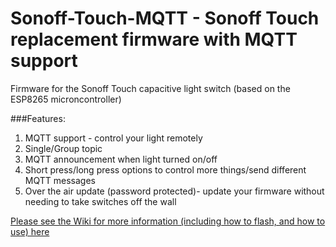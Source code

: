 # Sonoff-Touch-MQTT - Sonoff Touch replacement firmware with MQTT support

Firmware for the Sonoff Touch capacitive light switch (based on the ESP8265 microncontroller)

###Features:

1. MQTT support - control your light remotely
2. Single/Group topic
3. MQTT announcement when light turned on/off
4. Short press/long press options to control more things/send different MQTT messages
5. Over the air update (password protected)- update your firmware without needing to take switches off the wall

[Please see the Wiki for more information (including how to flash, and how to use) here ](https://github.com/davidmpye/Sonoff-Touch-MQTT/wiki)
